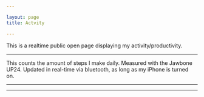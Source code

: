 ```yaml
--- 

layout: page 
title: Actvity 

---
```


This is a realtime public open page displaying my activity/productivity.

---

<script type="text/javascript" src="//ajax.googleapis.com/ajax/static/modules/gviz/1.0/chart.js">
{"dataSourceUrl":"//docs.google.com/a/owlin.com/spreadsheet/tq?key=0As3xOttQWEvEdElVb0pCSU9xbmZGZGF3M25KRnlKUFE&transpose=0&headers=1&range=A1%3AB101&gid=0&pub=1","options":{"titleTextStyle":{"bold":true,"color":"#000","fontSize":16},"curveType":"","animation":{"duration":500},"theme":"maximized","width":478,"lineWidth":2,"hAxis":{"useFormatFromData":true,"title":"Past few weeks, real-time updated","minValue":null,"viewWindowMode":null,"viewWindow":null,"maxValue":null},"vAxes":[{"useFormatFromData":true,"minValue":null,"viewWindow":{"min":null,"max":null},"maxValue":null},{"useFormatFromData":true,"minValue":null,"viewWindow":{"min":null,"max":null},"maxValue":null}],"booleanRole":"certainty","title":"Daily steps","height":371,"domainAxis":{"direction":1},"legend":"in","focusTarget":"series","tooltip":{"trigger":"none"}},"state":{},"view":{},"isDefaultVisualization":false,"chartType":"LineChart","chartName":"Chart 1"}
</script>
This counts the amount of steps I make daily. Measured with the Jawbone UP24. Updated in real-time via bluetooth, as long as my iPhone is turned on.

---

<script type="text/javascript" src="//ajax.googleapis.com/ajax/static/modules/gviz/1.0/chart.js">
{"dataSourceUrl":"//docs.google.com/a/owlin.com/spreadsheet/tq?key=0As3xOttQWEvEdGcwZ1NzT3poVFptMi1Bb19DRVFmcVE&transpose=0&headers=1&merge=COLS&range=A1%3AA101%2CF1%3AF101%2CI1%3AI101&gid=0&pub=1","options":{"titleTextStyle":{"bold":true,"color":"#000","fontSize":16},"series":{"0":{"color":"#6d9eeb"},"1":{"color":"#0000ff"},"2":{"color":"#f6b26b"}},"animation":{"duration":500},"theme":"maximized","width":478,"hAxis":{"title":"","useFormatFromData":true,"minValue":null,"viewWindowMode":null,"viewWindow":null,"maxValue":null},"vAxes":[{"title":null,"useFormatFromData":true,"minValue":null,"viewWindow":{"min":null,"max":null},"logScale":false,"maxValue":null},{"useFormatFromData":true,"minValue":null,"viewWindow":{"min":null,"max":null},"logScale":false,"maxValue":null}],"booleanRole":"certainty","title":"Time slept","height":371,"legend":"in","focusTarget":"series","tooltip":{"trigger":"none"},"isStacked":true},"state":{},"view":{},"isDefaultVisualization":false,"chartType":"AreaChart","chartName":"Chart 1"}
</script>

---

<script type="text/javascript" src="//ajax.googleapis.com/ajax/static/modules/gviz/1.0/chart.js">
{"dataSourceUrl":"//docs.google.com/a/owlin.com/spreadsheet/tq?key=0As3xOttQWEvEdGcwZ1NzT3poVFptMi1Bb19DRVFmcVE&transpose=0&headers=1&merge=COLS&range=A1%3AA101%2CD1%3AD101%2CL1%3AL101&gid=0&pub=1","options":{"titleTextStyle":{"bold":true,"color":"#000","fontSize":16},"animation":{"duration":500},"theme":"maximized","width":478,"hAxis":{"useFormatFromData":true,"title":"","minValue":null,"viewWindowMode":null,"viewWindow":null,"maxValue":null},"vAxes":[{"useFormatFromData":true,"title":"Left vertical axis title","minValue":null,"viewWindow":{"min":null,"max":null},"maxValue":null},{"useFormatFromData":true,"minValue":null,"viewWindow":{"min":null,"max":null},"maxValue":null}],"title":"Time awake during sleep","booleanRole":"certainty","height":371,"legend":"in","focusTarget":"series","annotations":{"domain":{}},"tooltip":{"trigger":"none"},"isStacked":false},"state":{},"view":{},"isDefaultVisualization":false,"chartType":"AreaChart","chartName":"Chart 2"}
</script>


